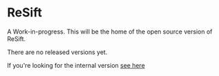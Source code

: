 # ReSift

A Work-in-progress. This will be the home of the open source version of ReSift.

There are no released versions yet.

If you're looking for the internal version [see here](https://github.com/JustSift/ReSift-Internal)
